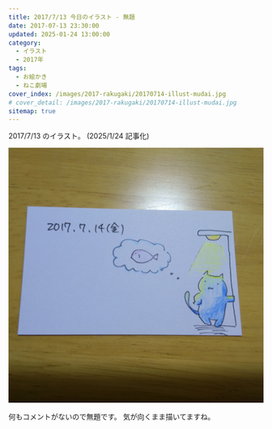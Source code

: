```yaml
---
title: 2017/7/13 今日のイラスト - 無題
date: 2017-07-13 23:30:00
updated: 2025-01-24 13:00:00
category:
  - イラスト
  - 2017年
tags:
  - お絵かき
  - ねこ劇場
cover_index: /images/2017-rakugaki/20170714-illust-mudai.jpg
# cover_detail: /images/2017-rakugaki/20170714-illust-mudai.jpg
sitemap: true
---
```


2017/7/13 のイラスト。 (2025/1/24 記事化)

![](/images/2017-rakugaki/20170714-illust-mudai.jpg)

何もコメントがないので無題です。
気が向くまま描いてますね。